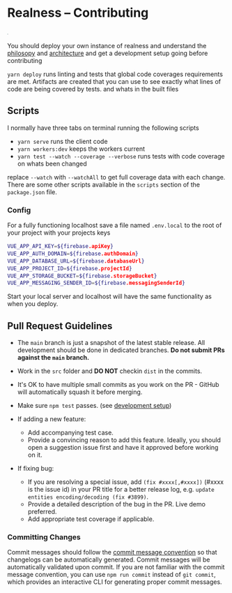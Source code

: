# Realness – Contributing


![Realness](../src/style/icons.svg)

You should deploy your own instance of realness and understand the [philosopy](philosophy.md) and [architecture](architecture.md) and get a development setup going before contributing

`yarn deploy` runs linting and tests that global code coverages requirements are met. Artifacts are created that you can use to see exactly what lines of code are being covered by tests. and whats in the built files

## Scripts

I normally have three tabs on terminal running the following scripts

- `yarn serve` runs the client code
- `yarn workers:dev` keeps the workers current
- `yarn test --watch --coverage --verbose` runs tests with code coverage on whats been changed

replace `--watch` with `--watchAll` to get full coverage data with each change. There are some other scripts available in the `scripts` section of the `package.json` file.

### Config
For a fully functioning localhost save a file named `.env.local` to the root of your project with your projects keys

``` bash
VUE_APP_API_KEY=${firebase.apiKey}
VUE_APP_AUTH_DOMAIN=${firebase.authDomain}
VUE_APP_DATABASE_URL=${firebase.databaseUrl}
VUE_APP_PROJECT_ID=${firebase.projectId}
VUE_APP_STORAGE_BUCKET=${firebase.storageBucket}
VUE_APP_MESSAGING_SENDER_ID=${firebase.messagingSenderId}
```

Start your local server and localhost will have the same functionality as when you deploy.

## Pull Request Guidelines

- The `main` branch is just a snapshot of the latest stable release. All development should be done in dedicated branches. **Do not submit PRs against the `main` branch.**

- Work in the `src` folder and **DO NOT** checkin `dist` in the commits.

- It's OK to have multiple small commits as you work on the PR - GitHub will automatically squash it before merging.

- Make sure `npm test` passes. (see [development setup](#development-setup))

- If adding a new feature:
  - Add accompanying test case.
  - Provide a convincing reason to add this feature. Ideally, you should open a suggestion issue first and have it approved before working on it.

- If fixing bug:
  - If you are resolving a special issue, add `(fix #xxxx[,#xxxx])` (#xxxx is the issue id) in your PR title for a better release log, e.g. `update entities encoding/decoding (fix #3899)`.
  - Provide a detailed description of the bug in the PR. Live demo preferred.
  - Add appropriate test coverage if applicable.


### Committing Changes

Commit messages should follow the [commit message convention](./COMMIT_CONVENTION.md) so that changelogs can be automatically generated. Commit messages will be automatically validated upon commit. If you are not familiar with the commit message convention, you can use `npm run commit` instead of `git commit`, which provides an interactive CLI for generating proper commit messages.
